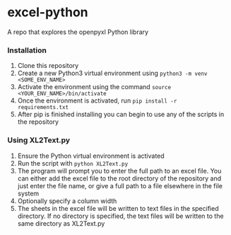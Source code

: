 # excel-python
A repo that explores the openpyxl Python library

### Installation
1. Clone this repository
2. Create a new Python3 virtual environment using `python3 -m venv <SOME_ENV_NAME>`
3. Activate the environment using the command `source <YOUR_ENV_NAME>/bin/activate`
4. Once the environment is activated, run `pip install -r requirements.txt`
5. After pip is finished installing you can begin to use any of the scripts in the repository

### Using XL2Text.py
1. Ensure the Python virtual environment is activated
2. Run the script with `python XL2Text.py`
3. The program will prompt you to enter the full path to an excel file. You
can either add the excel file to the root directory of the repository and just enter the file name, or give a full path to a file elsewhere in the file system
4. Optionally specify a column width 
5. The sheets in the excel file will be written to text files in the specified directory. If no directory is specified, the text files will be written to the same directory as XL2Text.py


